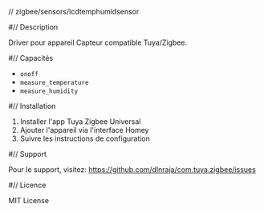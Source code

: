 // zigbee/sensors/lcdtemphumidsensor

#// Description

Driver pour appareil Capteur compatible Tuya/Zigbee.

#// Capacités

- `onoff`
- `measure_temperature`
- `measure_humidity`

#// Installation

1. Installer l'app Tuya Zigbee Universal
2. Ajouter l'appareil via l'interface Homey
3. Suivre les instructions de configuration

#// Support

Pour le support, visitez: https://github.com/dlnraja/com.tuya.zigbee/issues

#// Licence

MIT License
